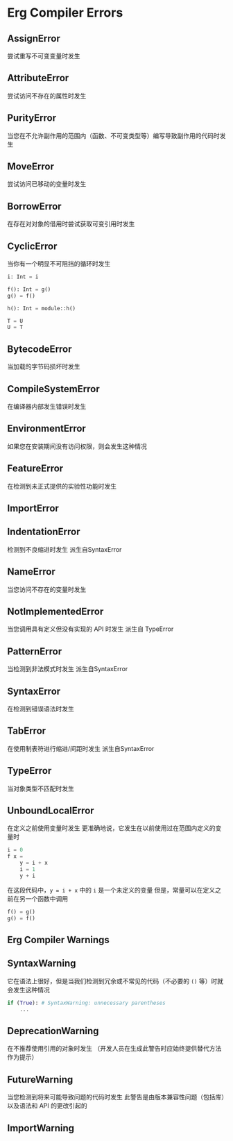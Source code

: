 # Erg Compiler Errors

## AssignError

尝试重写不可变变量时发生

## AttributeError

尝试访问不存在的属性时发生

## PurityError

当您在不允许副作用的范围内（函数、不可变类型等）编写导致副作用的代码时发生

## MoveError

尝试访问已移动的变量时发生

## BorrowError

在存在对对象的借用时尝试获取可变引用时发生

## CyclicError

当你有一个明显不可阻挡的循环时发生

```python
i: Int = i

f(): Int = g()
g() = f()

h(): Int = module::h()

T = U
U = T
```

## BytecodeError

当加载的字节码损坏时发生

## CompileSystemError

在编译器内部发生错误时发生

## EnvironmentError

如果您在安装期间没有访问权限，则会发生这种情况

## FeatureError

在检测到未正式提供的实验性功能时发生

## ImportError

## IndentationError

检测到不良缩进时发生
派生自SyntaxError

## NameError

当您访问不存在的变量时发生

## NotImplementedError

当您调用具有定义但没有实现的 API 时发生
派生自 TypeError

## PatternError

当检测到非法模式时发生
派生自SyntaxError

## SyntaxError

在检测到错误语法时发生

## TabError

在使用制表符进行缩进/间距时发生
派生自SyntaxError

## TypeError

当对象类型不匹配时发生

## UnboundLocalError

在定义之前使用变量时发生
更准确地说，它发生在以前使用过在范围内定义的变量时

```python
i = 0
f x =
    y = i + x
    i = 1
    y + i
```

在这段代码中，`y = i + x` 中的 `i` 是一个未定义的变量
但是，常量可以在定义之前在另一个函数中调用

```python
f() = g()
g() = f()
```

## Erg Compiler Warnings

## SyntaxWarning

它在语法上很好，但是当我们检测到冗余或不常见的代码（不必要的 `()` 等）时就会发生这种情况

```python
if (True): # SyntaxWarning: unnecessary parentheses
    ...
```

## DeprecationWarning

在不推荐使用引用的对象时发生
（开发人员在生成此警告时应始终提供替代方法作为提示）

## FutureWarning

当您检测到将来可能导致问题的代码时发生
此警告是由版本兼容性问题（包括库）以及语法和 API 的更改引起的

## ImportWarning
